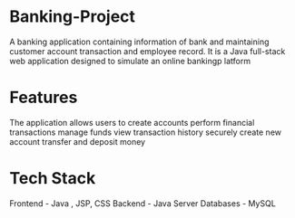 # Banking-Project
A banking application containing information of bank and maintaining customer account transaction and employee record.
It is a Java full-stack web application designed to simulate an online bankingp latform
# Features
The application allows users to 
create accounts
perform financial transactions
manage funds
view transaction history securely
create new account
transfer and deposit money

# Tech Stack
Frontend - Java , JSP, CSS
Backend - Java Server 
Databases - MySQL

